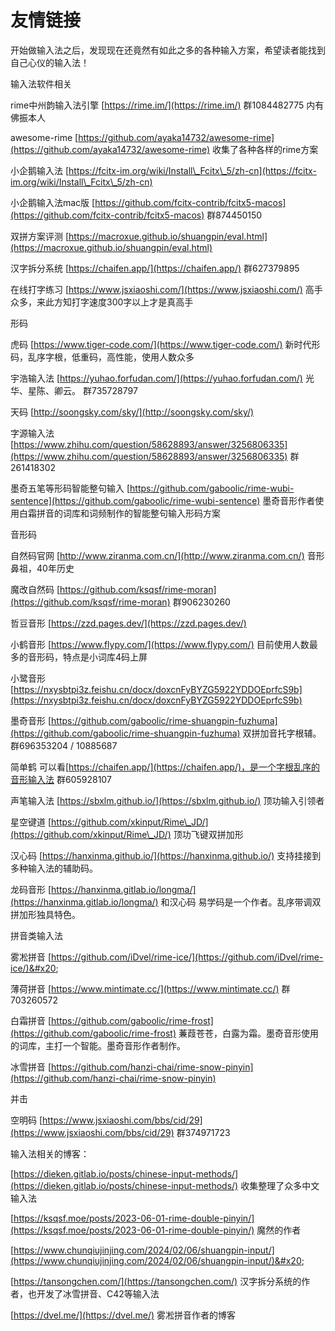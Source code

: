 # 友情链接

开始做输入法之后，发现现在还竟然有如此之多的各种输入方案，希望读者能找到自己心仪的输入法！



输入法软件相关

rime中州韵输入法引擎 [https://rime.im/](https://rime.im/) 群1084482775 内有佛振本人

awesome-rime [https://github.com/ayaka14732/awesome-rime](https://github.com/ayaka14732/awesome-rime) 收集了各种各样的rime方案

小企鹅输入法 [https://fcitx-im.org/wiki/Install\_Fcitx\_5/zh-cn](https://fcitx-im.org/wiki/Install\_Fcitx\_5/zh-cn)

小企鹅输入法mac版 [https://github.com/fcitx-contrib/fcitx5-macos](https://github.com/fcitx-contrib/fcitx5-macos) 群874450150

双拼方案评测 [https://macroxue.github.io/shuangpin/eval.html](https://macroxue.github.io/shuangpin/eval.html)

汉字拆分系统 [https://chaifen.app/](https://chaifen.app/) 群627379895

在线打字练习 [https://www.jsxiaoshi.com/](https://www.jsxiaoshi.com/) 高手众多，来此方知打字速度300字以上才是真高手



形码

虎码 [https://www.tiger-code.com/](https://www.tiger-code.com/) 新时代形码，乱序字根，低重码，高性能，使用人数众多

宇浩输入法 [https://yuhao.forfudan.com/](https://yuhao.forfudan.com/) 光华、星陈、卿云。 群735728797

天码 [http://soongsky.com/sky/](http://soongsky.com/sky/)

字源输入法 [https://www.zhihu.com/question/58628893/answer/3256806335](https://www.zhihu.com/question/58628893/answer/3256806335) 群261418302

墨奇五笔等形码智能整句输入 [https://github.com/gaboolic/rime-wubi-sentence](https://github.com/gaboolic/rime-wubi-sentence) 墨奇音形作者使用白霜拼音的词库和词频制作的智能整句输入形码方案



音形码

自然码官网 [http://www.ziranma.com.cn/](http://www.ziranma.com.cn/) 音形鼻祖，40年历史

魔改自然码 [https://github.com/ksqsf/rime-moran](https://github.com/ksqsf/rime-moran) 群906230260

哲豆音形 [https://zzd.pages.dev/](https://zzd.pages.dev/)

小鹤音形 [https://www.flypy.com/](https://www.flypy.com/) 目前使用人数最多的音形码，特点是小词库4码上屏

小鹭音形 [https://nxysbtpi3z.feishu.cn/docx/doxcnFyBYZG5922YDDOEprfcS9b](https://nxysbtpi3z.feishu.cn/docx/doxcnFyBYZG5922YDDOEprfcS9b)

墨奇音形 [https://github.com/gaboolic/rime-shuangpin-fuzhuma](https://github.com/gaboolic/rime-shuangpin-fuzhuma) 双拼加音托字根辅。群696353204 / 10885687

简单鹤 可以看[https://chaifen.app/](https://chaifen.app/)，是一个字根乱序的音形输入法 群605928107

声笔输入法 [https://sbxlm.github.io/](https://sbxlm.github.io/)  顶功输入引领者

星空键道 [https://github.com/xkinput/Rime\_JD/](https://github.com/xkinput/Rime\_JD/) 顶功飞键双拼加形

汉心码 [https://hanxinma.github.io/](https://hanxinma.github.io/) 支持挂接到多种输入法的辅助码。

龙码音形 [https://hanxinma.gitlab.io/longma/](https://hanxinma.gitlab.io/longma/) 和汉心码 易学码是一个作者。乱序带调双拼加形独具特色。



拼音类输入法

雾凇拼音 [https://github.com/iDvel/rime-ice/](https://github.com/iDvel/rime-ice/)&#x20;

薄荷拼音 [https://www.mintimate.cc/](https://www.mintimate.cc/) 群703260572

白霜拼音 [https://github.com/gaboolic/rime-frost](https://github.com/gaboolic/rime-frost) 蒹葭苍苍，白露为霜。墨奇音形使用的词库，主打一个智能。墨奇音形作者制作。

冰雪拼音 [https://github.com/hanzi-chai/rime-snow-pinyin](https://github.com/hanzi-chai/rime-snow-pinyin)



并击

空明码 [https://www.jsxiaoshi.com/bbs/cid/29](https://www.jsxiaoshi.com/bbs/cid/29) 群374971723



输入法相关的博客：

[https://dieken.gitlab.io/posts/chinese-input-methods/](https://dieken.gitlab.io/posts/chinese-input-methods/)  收集整理了众多中文输入法

[https://ksqsf.moe/posts/2023-06-01-rime-double-pinyin/](https://ksqsf.moe/posts/2023-06-01-rime-double-pinyin/)  魔然的作者

[https://www.chunqiujinjing.com/2024/02/06/shuangpin-input/](https://www.chunqiujinjing.com/2024/02/06/shuangpin-input/)&#x20;

[https://tansongchen.com/](https://tansongchen.com/)  汉字拆分系统的作者，也开发了冰雪拼音、C42等输入法

[https://dvel.me/](https://dvel.me/) 雾凇拼音作者的博客
